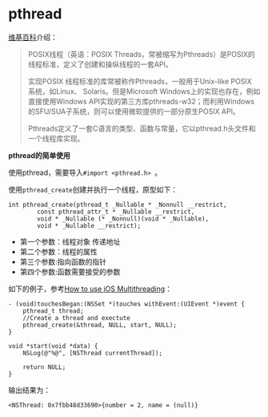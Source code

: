# pthread

[维基百科](https://zh.wikipedia.org/wiki/POSIX%E7%BA%BF%E7%A8%8B)介绍：

>POSIX线程（英语：POSIX Threads，常被缩写为Pthreads）是POSIX的线程标准，定义了创建和操纵线程的一套API。
>
>实现POSIX 线程标准的库常被称作Pthreads，一般用于Unix-like POSIX 系统，如Linux、 Solaris。但是Microsoft Windows上的实现也存在，例如直接使用Windows API实现的第三方库pthreads-w32；而利用Windows的SFU/SUA子系统，则可以使用微软提供的一部分原生POSIX API。
>
>Pthreads定义了一套C语言的类型、函数与常量，它以pthread.h头文件和一个线程库实现。

**pthread的简单使用**

使用pthread，需要导入`#import <pthread.h> `。

使用`pthread_create`创建并执行一个线程，原型如下：

```
int pthread_create(pthread_t _Nullable * _Nonnull __restrict,
		const pthread_attr_t * _Nullable __restrict,
		void * _Nullable (* _Nonnull)(void * _Nullable),
		void * _Nullable __restrict);
```

+ 第一个参数：线程对象 传递地址
+ 第二个参数：线程的属性
+ 第三个参数:指向函数的指针
+ 第四个参数:函数需要接受的参数


如下的例子，参考[How to use iOS Multithreading](http://www.supinfo.com/articles/single/463--how-to-use-ios-multithreading)：

```
- (void)touchesBegan:(NSSet *)touches withEvent:(UIEvent *)event {
    pthread_t thread;
    //Create a thread and exectute
    pthread_create(&thread, NULL, start, NULL);
}

void *start(void *data) {
    NSLog(@"%@", [NSThread currentThread]);

    return NULL;
}
```

输出结果为：

```
<NSThread: 0x7fbb48d33690>{number = 2, name = (null)}
```

